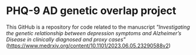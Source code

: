 # PHQ-9 AD genetic overlap project

This GitHub is a repository for code related to the manuscript _"Investigating the genetic relationship between depression symptoms and Alzheimer’s Disease in clinically diagnosed and proxy cases"_ (https://www.medrxiv.org/content/10.1101/2023.06.05.23290588v2)
